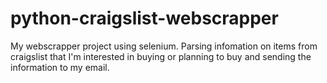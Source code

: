 # python-craigslist-webscrapper
My webscrapper project using selenium. Parsing infomation on items from craigslist that I'm interested in 
buying or planning to buy and sending the information to my email.
